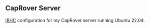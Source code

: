 ## CapRover Server

[IBHC][ibhc] configuration for my CapRover server running Ubuntu 22.04.

[ibhc]: https://github.com/pcrockett/ibhc
